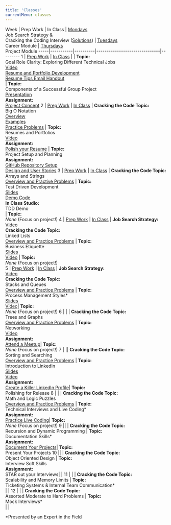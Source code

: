 ```yaml
---
title: 'Classes'
currentMenu: classes
---
```


Week | Prep Work | In Class | <u>Mondays</u><br>Job Search Strategy &<br>Cracking the Coding Interview ([Solutions](http://www.crackingthecodinginterview.com/solutions.html)) | <u>Tuesdays</u><br>Career Module | <u>Thursdays</u><br>Project Module
-----|-----------|----------|-------------------------------|---------
1 | [Prep Work](../class-prep/1/) | [In Class](../classes/1/) | | **Topic:** <br>Goal Role Clarity: Exploring Different Technical Jobs<br>[Video](https://youtu.be/5ZM6ycbmPd4)<br>[Resume and Portfolio Development](https://drive.google.com/a/launchcode.org/file/d/0B0yWvnAybjd5OVVUVXVLeDVhamFBc1NsMW9PbFhMNWI0V2tZ/view?usp=sharing)<br>[Resume Tips Email Handout](https://drive.google.com/a/launchcode.org/file/d/0B0yWvnAybjd5U0k4T3Ezc3dwd1JBcUNQdU9UVmFHZHhqQjBB/view?usp=sharing)<br>| **Topic:** <br>Components of a Successful Group Project<br>[Presentation](https://docs.google.com/a/launchcode.org/presentation/d/1FIj4z-yXuRmOddj51mqy3NqH1GPLnF0Cg-3xURmcofc/edit?usp=sharing)<br>**Assignment:** <br>[Project Concept](../assignments/project-concept)
2 | [Prep Work](../class-prep/2/) | [In Class](../classes/2/) | **Cracking the Code Topic:** <br>Big O Notation<br>[Overview](https://drive.google.com/open?id=0B0yWvnAybjd5enpSei1LNTFpYTNmNTZIVGVaS3FHeTFXeVhv)<br>[Examples](https://drive.google.com/open?id=0B0yWvnAybjd5M0MyVDVvLUhBdjVZXzItWXNNQ0szWDZEQktB)<br>[Practice Problems](https://drive.google.com/open?id=0B0yWvnAybjd5Yl9YYnFqUS1FblJ3cE13OVhFS1c3YXNQZHln) | **Topic:** <br>Resumes and Portfolios <br>[Video](https://youtu.be/llvcU9OgoV0)<br>**Assignment:** <br> [Polish your Resume](../assignments/resumes) | **Topic:** <br>Project Setup and Planning<br>**Assignment:** <br>[GitHub Repository Setup](../assignments/project-github-repository-setup)<br>[Design and User Stories](../assignments/project-designs-and-user-stories)
3 | [Prep Work](../class-prep/3/) | [In Class](../classes/3/) | **Cracking the Code Topic:** <br> Arrays and Strings<br>[Overview and Practive Problems](https://drive.google.com/a/launchcode.org/file/d/0B0yWvnAybjd5OFJaUVV5cFRaUE00MFF6d2VlZEVRVHNhWUdj/view?usp=sharing) | **Topic:** <br>Test Driven Development<br>[Slides](https://drive.google.com/open?id=1Ykhxoo8cQa2gsYfQbpetS8x8nEe9UoV5)<br>[Demo Code](https://github.com/kevcunnane/hdfsbrowser) <br> **In Class Studio:**  <br> TDD Demo  <br>| **Topic:** <br>*None* (Focus on project!)
4 | [Prep Work](../class-prep/4/) | [In Class](../classes/4/) | **Job Search Strategy:**<br>[Video](https://youtu.be/1uu4A7hmwlE)<br>**Cracking the Code Topic:** <br>Linked Lists<br>[Overview and Practice Problems](https://drive.google.com/a/launchcode.org/file/d/0B0yWvnAybjd5am5zUUUwcVc4di1wazVRaVE2T2hMVEFpZUpR/view?usp=sharing) | **Topic:** <br>Business Etiquette<br>[Slides](https://drive.google.com/open?id=0B0yWvnAybjd5aFVVc2pPT0NTakJCWk9zMTNMWU9aRW9uRjBF)<br>[Video](https://youtu.be/SAD_jMyCPbU)  | **Topic:** <br>*None* (Focus on project!)<br>
5 | [Prep Work](../class-prep/5/) | [In Class](../classes/5/) | **Job Search Strategy:**<br>[Video](https://youtu.be/L_vURFZAxuw)<br>**Cracking the Code Topic:** <br>Stacks and Queues<br>[Overview and Practice Problems](https://drive.google.com/a/launchcode.org/file/d/1UAci02Rewy3dS4-eYDYZ8fQZjMMlYIIj/view?usp=sharing) | **Topic:** <br>Process Management Styles\* <br>[Slides](https://drive.google.com/a/launchcode.org/file/d/0B0yWvnAybjd5NEhMWElLcGxna3pLVVRlNjFYU3ctMGpndkxV/view?usp=sharing)<br>[Video](https://youtu.be/zT1fpPe9Mfk)| **Topic:** <br>*None* (Focus on project!)
6 |<span style="display:none"> [Prep Work](../class-prep/6/)</span> |<span style="display:none"> [In Class](../classes/6/) </span> | **Cracking the Code Topic:** <br>Trees and Graphs<br>[Overview and Practice Problems](https://drive.google.com/a/launchcode.org/file/d/1zybq_E-kVImFP0jiXGyuLG4ERRT_oXX9/view?usp=sharing) | **Topic:** <br>Networking<br>[Video](https://youtu.be/0qpLMslnumg) <br>**Assignment:** <br>[Attend a Meetup](../assignments/meetup/)|  **Topic:** <br>*None* (Focus on project!)
7 |<span style="display:none"> [Prep Work](../class-prep/6/)</span> |<span style="display:none"> [In Class](../classes/6/) </span>| **Cracking the Code Topic:** <br>Sorting and Searching<br>[Overview and Practice Problems](https://drive.google.com/open?id=16NfyqaaZhtNSQGU6fkF6wIAs_5a160tC) | **Topic:** <br>Introduction to LinkedIn <br>[Slides](https://drive.google.com/a/launchcode.org/file/d/1qSsRgnmxksjd-NS6txI23wWt_GCbkCEx/view?usp=sharing)<br>[Video](https://youtu.be/z1OespySBBc)<br>**Assignment:** <br>[Create a Killer LinkedIn Profile](https://www.linkedin.com/pulse/how-create-killer-linkedin-profile-get-you-noticed-bernard-marr/)|  **Topic:**<br>Polishing for Release
8 |<span style="display:none"> [Prep Work](../class-prep/6/)</span> |<span style="display:none"> [In Class](../classes/6/)</span> | **Cracking the Code Topic:** <br>Math and Logic Puzzles<br>[Overview and Practice Problems](https://drive.google.com/a/launchcode.org/file/d/14qa9JtFENYcRoYYjnnEFIrStDzk0SYvz/view?usp=sharing) | **Topic:** <br>Technical Interviews and Live Coding\* <br>**Assignment:** <br>[Practice Live Coding](https://blog.launchcode.org/how-to-crush-your-live-coding-interview/)|  **Topic:** <br>*None* (Focus on project!)
9 |<span style="display:none"> [Prep Work](../class-prep/6/) </span>| <span style="display:none">[In Class](../classes/6/)</span> | **Cracking the Code Topic:** <br>Recursion and Dynamic Programming | **Topic:** <br>Documentation Skills\* <br>**Assignment:** <br>[Document Your Projects](https://guides.github.com/features/wikis/)|  **Topic:** <br>Present Your Projects
10 |<span style="display:none"> [Prep Work](../class-prep/6/) </span>|<span style="display:none"> [In Class](../classes/6/)</span> | **Cracking the Code Topic:** <br>Object Oriented Design | **Topic:** <br>Interview Soft Skills <br>**Assignment:** <br>STAR out your Interviews|  |
11 | <span style="display:none">[Prep Work](../class-prep/6/)</span> |<span style="display:none"> [In Class](../classes/6/)</span> | **Cracking the Code Topic:** <br>Scalability and Memory Limits | **Topic:** <br>Ticketing Systems & Internal Team Communication\* <br>|  |
12 | <span style="display:none">[Prep Work](../class-prep/6/)</span> | <span style="display:none">[In Class](../classes/6/) </span>| **Cracking the Code Topic:** <br>Assorted Moderate to Hard Problems | **Topic:** <br>Mock Interviews\* <br>| |

*Presented by an Expert in the Field
